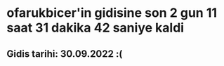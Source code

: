# ofarukbicer'in gidisine son 2 gun 11 saat 31 dakika 42 saniye kaldi

## Gidis tarihi: 30.09.2022 :(